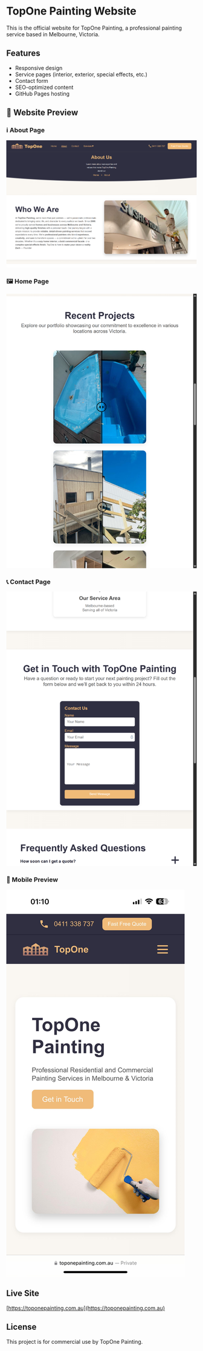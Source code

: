 ﻿# TopOne Painting Website

This is the official website for TopOne Painting, a professional painting service based in Melbourne, Victoria.

## Features
- Responsive design
- Service pages (interior, exterior, special effects, etc.)
- Contact form
- SEO-optimized content
- GitHub Pages hosting

## 📸 Website Preview

### ℹ️ About Page
![About Page](Media/toponepainting.com.au_about.php%20(3).png)

### 🖼️ Home Page
![Home Page](Media/toponepainting.com.au_index.php(iPad%20Air).png)

### 📞 Contact Page
![Contact Page](Media/toponepainting.com.au_contact.php(iPad%20Air).png)

### 📱 Mobile Preview
![Mobile Preview](Media/WhatsApp%20Image%202025-04-18%20at%2020.10.36_afe0ac4f.jpg)

## Live Site
[https://toponepainting.com.au](https://toponepainting.com.au)

## License
This project is for commercial use by TopOne Painting.
